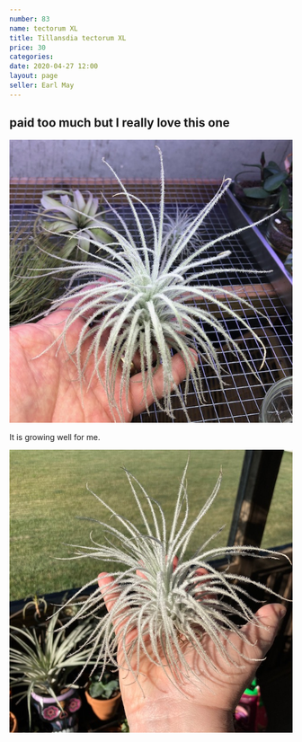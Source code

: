 ```yaml
---
number: 83
name: tectorum XL
title: Tillansdia tectorum XL
price: 30
categories: 
date: 2020-04-27 12:00
layout: page
seller: Earl May
---
```

## paid too much but I really love this one

!["Tillandsia tectorum"](/i/IMG_6138.jpeg "Tillandsia tectorum")

It is growing well for me.

!["Tillandsia tectorum"](/i/IMG_0258.jpeg "Tillandsia tectorum")
